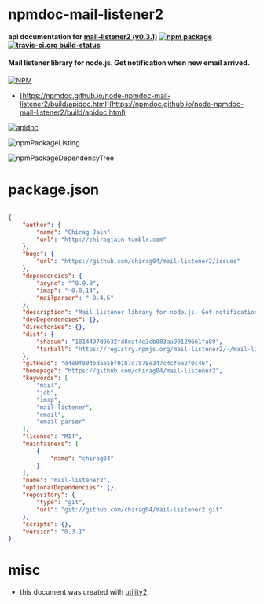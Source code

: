 # npmdoc-mail-listener2

#### api documentation for  [mail-listener2 (v0.3.1)](https://github.com/chirag04/mail-listener2)  [![npm package](https://img.shields.io/npm/v/npmdoc-mail-listener2.svg?style=flat-square)](https://www.npmjs.org/package/npmdoc-mail-listener2) [![travis-ci.org build-status](https://api.travis-ci.org/npmdoc/node-npmdoc-mail-listener2.svg)](https://travis-ci.org/npmdoc/node-npmdoc-mail-listener2)

#### Mail listener library for node.js. Get notification when new email arrived.

[![NPM](https://nodei.co/npm/mail-listener2.png?downloads=true&downloadRank=true&stars=true)](https://www.npmjs.com/package/mail-listener2)

- [https://npmdoc.github.io/node-npmdoc-mail-listener2/build/apidoc.html](https://npmdoc.github.io/node-npmdoc-mail-listener2/build/apidoc.html)

[![apidoc](https://npmdoc.github.io/node-npmdoc-mail-listener2/build/screenCapture.buildCi.browser.%252Ftmp%252Fbuild%252Fapidoc.html.png)](https://npmdoc.github.io/node-npmdoc-mail-listener2/build/apidoc.html)

![npmPackageListing](https://npmdoc.github.io/node-npmdoc-mail-listener2/build/screenCapture.npmPackageListing.svg)

![npmPackageDependencyTree](https://npmdoc.github.io/node-npmdoc-mail-listener2/build/screenCapture.npmPackageDependencyTree.svg)



# package.json

```json

{
    "author": {
        "name": "Chirag Jain",
        "url": "http://chiragjain.tumblr.com"
    },
    "bugs": {
        "url": "https://github.com/chirag04/mail-listener2/issues"
    },
    "dependencies": {
        "async": "^0.9.0",
        "imap": "~0.8.14",
        "mailparser": "~0.4.6"
    },
    "description": "Mail listener library for node.js. Get notification when new email arrived.",
    "devDependencies": {},
    "directories": {},
    "dist": {
        "shasum": "1814497d9632fd8eaf4e3cb083aa90129661fa89",
        "tarball": "https://registry.npmjs.org/mail-listener2/-/mail-listener2-0.3.1.tgz"
    },
    "gitHead": "d4e9f904bdaa5bf0187d7578e347c4cfea2f0c46",
    "homepage": "https://github.com/chirag04/mail-listener2",
    "keywords": [
        "mail",
        "job",
        "imap",
        "mail listener",
        "email",
        "email parser"
    ],
    "license": "MIT",
    "maintainers": [
        {
            "name": "chirag04"
        }
    ],
    "name": "mail-listener2",
    "optionalDependencies": {},
    "repository": {
        "type": "git",
        "url": "git://github.com/chirag04/mail-listener2.git"
    },
    "scripts": {},
    "version": "0.3.1"
}
```



# misc
- this document was created with [utility2](https://github.com/kaizhu256/node-utility2)
